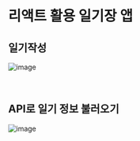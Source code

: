 # 리액트 활용 일기장 앱

## 일기작성
![image](https://user-images.githubusercontent.com/107599536/220018338-2d4b6e6d-04b4-4f1d-966a-ab3be8982553.png)

<br/>


## API로 일기 정보 불러오기 
![image](https://user-images.githubusercontent.com/107599536/220018368-c4d5252b-2736-4042-8978-8931decd2f4d.png)
